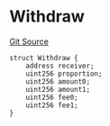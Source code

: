 # Withdraw
[Git Source](https://github.com/ArrakisFinance/arrakis-modular/blob/main/src/structs/SPancakeSwapV4.sol)


```solidity
struct Withdraw {
    address receiver;
    uint256 proportion;
    uint256 amount0;
    uint256 amount1;
    uint256 fee0;
    uint256 fee1;
}
```

